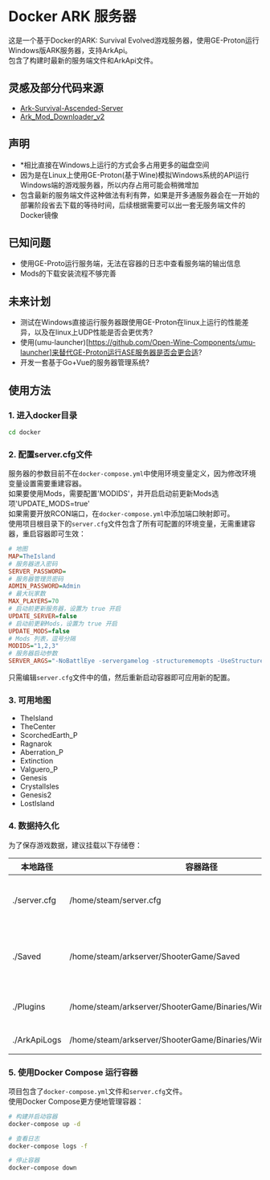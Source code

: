 # Docker ARK 服务器

这是一个基于Docker的ARK: Survival Evolved游戏服务器，使用GE-Proton运行Windows版ARK服务器，支持ArkApi。  
包含了构建时最新的服务端文件和ArkApi文件。

## 灵感及部分代码来源
- [Ark-Survival-Ascended-Server](https://github.com/Acekorneya/Ark-Survival-Ascended-Server)
- [Ark_Mod_Downloader_v2](https://github.com/CobraColin/Ark_Mod_Downloader_v2)

## 声明
- *相比直接在Windows上运行的方式会多占用更多的磁盘空间
- 因为是在Linux上使用GE-Proton(基于Wine)模拟Windows系统的API运行Windows端的游戏服务器，所以内存占用可能会稍微增加
- 包含最新的服务端文件这种做法有利有弊，如果是开多通服务器会在一开始的部署阶段省去下载的等待时间，后续根据需要可以出一套无服务端文件的Docker镜像

## 已知问题
- 使用GE-Proto运行服务端，无法在容器的日志中查看服务端的输出信息
- Mods的下载安装流程不够完善

## 未来计划
- 测试在Windows直接运行服务器跟使用GE-Proton在linux上运行的性能差异，以及在linux上UDP性能是否会更优秀?
- 使用(umu-launcher)[https://github.com/Open-Wine-Components/umu-launcher]来替代GE-Proton运行ASE服务器是否会更合适?
- 开发一套基于Go+Vue的服务器管理系统?

## 使用方法

### 1. 进入docker目录
```bash
cd docker
```

### 2. 配置server.cfg文件

服务器的参数目前不在`docker-compose.yml`中使用环境变量定义，因为修改环境变量设置需要重建容器。  
如果要使用Mods，需要配置'MODIDS'，并开启启动前更新Mods选项'UPDATE_MODS=true'  
如果需要开放RCON端口，在`docker-compose.yml`中添加端口映射即可。  
使用项目根目录下的`server.cfg`文件包含了所有可配置的环境变量，无需重建容器，重启容器即可生效：

```ini
# 地图
MAP=TheIsland
# 服务器进入密码
SERVER_PASSWORD=
# 服务器管理员密码
ADMIN_PASSWORD=Admin
# 最大玩家数
MAX_PLAYERS=70
# 启动前更新服务器，设置为 true 开启
UPDATE_SERVER=false
# 启动前更新Mods，设置为 true 开启
UPDATE_MODS=false
# Mods 列表，逗号分隔
MODIDS="1,2,3"
# 服务器启动参数
SERVER_ARGS="-NoBattlEye -servergamelog -structurememopts -UseStructureStasisGrid -SecureSendArKPayload -UseItemDupeCheck -UseSecureSpawnRules -nosteamclient -game -server -log -MinimumTimeBetweenInventoryRetrieval=3600 -newsaveformat -usestore" 
```

只需编辑`server.cfg`文件中的值，然后重新启动容器即可应用新的配置。

### 3. 可用地图

- TheIsland
- TheCenter
- ScorchedEarth_P
- Ragnarok
- Aberration_P
- Extinction
- Valguero_P
- Genesis
- CrystalIsles
- Genesis2
- LostIsland

### 4. 数据持久化

为了保存游戏数据，建议挂载以下存储卷：

| 本地路径 | 容器路径 | 说明 |
|---------|---------|------|
| ./server.cfg | /home/steam/server.cfg | *必须，配置服务器启动参数的文件 |
| ./Saved | /home/steam/arkserver/ShooterGame/Saved | 服务器保存文件，包含Configs、Logs、SavedArks |
| ./Plugins | /home/steam/arkserver/ShooterGame/Binaries/Win64/ArkApi/Plugins | ArkApi 插件文件存放位置 |
| ./ArkApiLogs | /home/steam/arkserver/ShooterGame/Binaries/Win64/logs | ArkApi 的日志文件 |

### 5. 使用Docker Compose 运行容器

项目包含了`docker-compose.yml`文件和`server.cfg`文件。  
使用Docker Compose更方便地管理容器：

```bash
# 构建并启动容器
docker-compose up -d

# 查看日志
docker-compose logs -f

# 停止容器
docker-compose down
```